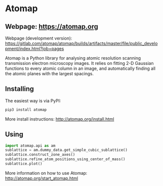 # Atomap

## Webpage: https://atomap.org

Webpage (development version): https://gitlab.com/atomap/atomap/builds/artifacts/master/file/public_development/index.html?job=pages

Atomap is a Python library for analysing atomic resolution
scanning transmission electron microscopy images.
It relies on fitting 2-D Gaussian functions to every atomic
column in an image, and automatically finding all the atomic
planes with the largest spacings.

Installing
----------

The easiest way is via PyPI:

```bash
pip3 install atomap
```

More install instructions: http://atomap.org/install.html

Using
-----

```python
import atomap.api as am
sublattice = am.dummy_data.get_simple_cubic_sublattice()
sublattice.construct_zone_axes()
sublattice.refine_atom_positions_using_center_of_mass()
sublattice.plot()
```

More information on how to use Atomap: http://atomap.org/start_atomap.html
